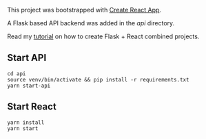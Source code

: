 This project was bootstrapped with [Create React App](https://github.com/facebook/create-react-app).

A Flask based API backend was added in the *api* directory.

Read my [tutorial](https://blog.miguelgrinberg.com/post/how-to-create-a-react--flask-project) on how to create Flask + React combined projects.

## Start API
```
cd api
source venv/bin/activate && pip install -r requirements.txt
yarn start-api
```

## Start React
```
yarn install
yarn start
```
